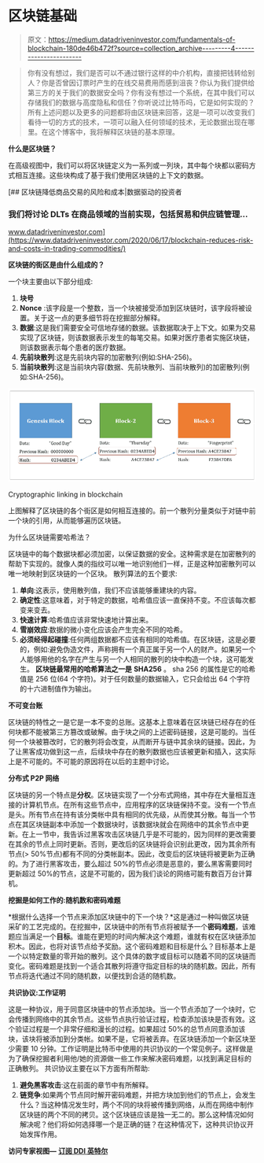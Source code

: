 # 区块链基础

> 原文：<https://medium.datadriveninvestor.com/fundamentals-of-blockchain-180de46b472f?source=collection_archive---------4----------------------->

> 你有没有想过，我们是否可以不通过银行这样的中介机构，直接把钱转给别人？你是否曾因订票时产生的在线交易费用而感到沮丧？你认为我们提供给第三方的关于我们的数据安全吗？你有没有想过一个系统，在其中我们可以存储我们的数据与高度隐私和信任？你听说过比特币吗，它是如何实现的？所有上述问题以及更多的问题都将由区块链来回答，这是一项可以改变我们看待一切的方式的技术，一项可以融入任何领域的技术，无论数据出现在哪里。在这个博客中，我将解释区块链的基本原理。

**什么是区块链？**

在高级视图中，我们可以将区块链定义为一系列或一列块，其中每个块都以密码方式相互连接。这些块构成了基于我们使用区块链的上下文的数据。

[](https://www.datadriveninvestor.com/2020/06/17/blockchain-reduces-risk-and-costs-in-trading-commodities/) [## 区块链降低商品交易的风险和成本|数据驱动的投资者

### 我们将讨论 DLTs 在商品领域的当前实现，包括贸易和供应链管理…

www.datadriveninvestor.com](https://www.datadriveninvestor.com/2020/06/17/blockchain-reduces-risk-and-costs-in-trading-commodities/) 

**区块链的街区是由什么组成的？**

一个块主要由以下部分组成:
1) **块号**
2) **Nonce** :该字段是一个整数，当一个块被接受添加到区块链时，该字段将被设置。关于这一点的更多细节将在挖掘部分解释。
3) **数据**:这是我们需要安全可信地存储的数据。该数据取决于上下文。如果为交易实现了区块链，则该数据表示发生的每笔交易。如果对医疗患者实施区块链，则该数据表示每个患者的医疗数据。
4) **先前块散列**:这是先前块内容的加密散列(例如:SHA-256)。
5) **当前块散列**:这是当前块内容(数据、先前块散列、当前块散列)的加密散列(例如:SHA-256)。

![](img/fd59596db1a3759efd0348ec4316cc07.png)

Cryptographic linking in blockchain

上图解释了区块链的各个街区是如何相互连接的。前一个散列分量类似于对链中前一个块的引用，从而能够遍历区块链。

为什么区块链需要哈希法？

区块链中的每个数据块都必须加密，以保证数据的安全。这种需求是在加密散列的帮助下实现的。就像人类的指纹可以唯一地识别他们一样，正是这种加密散列可以唯一地映射到区块链的一个区块。
散列算法的五个要求:
1) **单向**:这表示，使用散列值，我们不应该能够重建块的内容。
2) **确定性**:这意味着，对于特定的数据，哈希值应该一直保持不变。不应该每次都变来变去。
3) **快速计算**:哈希值应该非常快速地计算出来。
4) **雪崩效应**:数据的微小变化应该会产生完全不同的哈希。
5) **必须经得起碰撞**:任何两组数据都不应该有相同的哈希值。在区块链，这是必要的，例如:避免伪造文件，声称拥有一个真正属于另一个人的财产。如果另一个人能够用他的名字在产生与另一个人相同的散列的块中构造一个块，这可能发生。
**区块链最常用的哈希算法之一是** **SHA256** 。
sha 256 的属性是它的哈希值是 256 位(64 个字符)。对于任何数量的数据输入，它只会给出 64 个字符的十六进制值作为输出。

**不可变台账**

区块链的特性之一是它是一本不变的总账。这基本上意味着在区块链已经存在的任何块都不能被第三方篡改或破解。由于块之间的上述密码链接，这是可能的。当任何一个块被篡改时，它的散列将会改变，从而断开与链中其余块的链接。因此，为了让黑客成功做到这一点，后续块中存在的散列数据也应该被更新和插入，这实际上是不可能的。不可能的原因将在以后的主题中讨论。

**分布式 P2P 网络**

区块链的另一个特点是**分权**。区块链实现了一个分布式网络，其中存在大量相互连接的计算机节点。在所有这些节点中，应用程序的区块链保持不变。没有一个节点是头。所有节点在持有该分类帐中具有相同的优先级，从而使其分散。每当一个节点在其区块链副本中添加一个数据块时，该数据块就会在网络中的其余节点中更新。在上一节中，我告诉过黑客攻击区块链几乎是不可能的，因为同样的更改需要在其余的节点上同时更新。否则，更改后的区块链将会识别此更改，因为其余所有节点(> 50%节点)都有不同的分类帐副本。因此，改变后的区块链将被更新为正确的。为了进行黑客攻击，要么超过 50%的节点必须是恶意的，要么黑客需要同时更新超过 50%的节点，这是不可能的，因为我们谈论的网络可能有数百万台计算机。

**挖掘是如何工作的:随机数和密码难题**

*根据什么选择一个节点来添加区块链中的下一个块？*这是通过一种叫做区块链采矿的工艺完成的。在挖掘中，区块链中的所有节点将被赋予一个**密码难题**，该难题应当满足一个**目标**。谁能在更短的时间内解决这个难题，谁就有权在区块链添加积木。因此，也将对该节点给予奖励。这个密码难题和目标是什么？目标基本上是一个以特定数量的零开始的散列。这个具体的数字或目标可以随着不同的区块链而变化。密码难题是找到一个适合其散列将遵守指定目标的块的随机数。因此，所有节点将迭代通过不同的随机数，以便找到合适的随机数。

**共识协议:工作证明**

这是一种协议，用于同意区块链中的节点添加块。当一个节点添加了一个块时，它会传播到网络中的其余节点。这些节点执行验证过程，检查添加该块是否有效。这个验证过程是一个非常仔细和漫长的过程。如果超过 50%的总节点同意添加该块，该块将被添加到分类帐。如果不是，它将被丢弃。在区块链添加一个新区块至少需要 10 分钟。工作证明是比特币中使用的共识协议的一个常见例子。这样做是为了确保挖掘者利用他/她的资源做一些工作来解决密码难题，以找到满足目标的正确散列。
共识协议主要在以下方面有所帮助:
1) **避免黑客攻击**:这在前面的章节中有所解释。
2) **链竞争**:如果两个节点同时解开密码难题，并把方块加到他们的节点上，会发生什么？当这种情况发生时，两个不同的块将被传播到网络，从而在网络中制作区块链的两个不同的拷贝。这个区块链应该是独一无二的。那么这种情况如何解决呢？他们将如何选择哪一个是正确的链？在这种情况下，这种共识协议开始发挥作用。

**访问专家视图—** [**订阅 DDI 英特尔**](https://datadriveninvestor.com/ddi-intel)